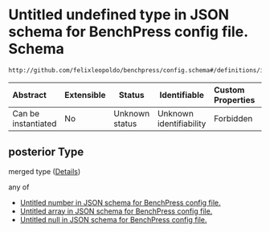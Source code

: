 # Untitled undefined type in JSON schema for BenchPress config file. Schema

```txt
http://github.com/felixleopoldo/benchpress/config.schema#/definitions/itsearch/properties/optional/properties/posterior
```




| Abstract            | Extensible | Status         | Identifiable            | Custom Properties | Additional Properties | Access Restrictions | Defined In                                                               |
| :------------------ | ---------- | -------------- | ----------------------- | :---------------- | --------------------- | ------------------- | ------------------------------------------------------------------------ |
| Can be instantiated | No         | Unknown status | Unknown identifiability | Forbidden         | Allowed               | none                | [config.schema.json\*](../out/config.schema.json "open original schema") |

## posterior Type

merged type ([Details](config-definitions-flexprobnull.md))

any of

-   [Untitled number in JSON schema for BenchPress config file.](config-definitions-prob.md "check type definition")
-   [Untitled array in JSON schema for BenchPress config file.](config-definitions-flexprobnull-anyof-1.md "check type definition")
-   [Untitled null in JSON schema for BenchPress config file.](config-definitions-flexprobnull-anyof-2.md "check type definition")
